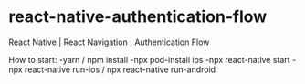 # react-native-authentication-flow
React Native | React Navigation | Authentication Flow

How to start:
-yarn / npm install
-npx pod-install ios
-npx react-native start
-npx react-native run-ios / npx react-native run-android
